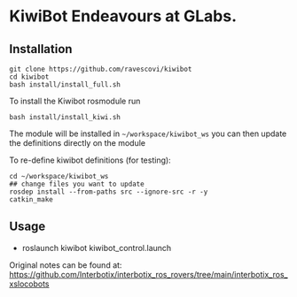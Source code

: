 # KiwiBot Endeavours at GLabs.


## Installation 

    git clone https://github.com/ravescovi/kiwibot
    cd kiwibot
    bash install/install_full.sh

To install the Kiwibot rosmodule run

    bash install/install_kiwi.sh

The module will be installed in `~/workspace/kiwibot_ws` you can then update the definitions directly on the module

To re-define kiwibot definitions (for testing):

    cd ~/workspace/kiwibot_ws
    ## change files you want to update
    rosdep install --from-paths src --ignore-src -r -y
    catkin_make

## Usage

- roslaunch kiwibot kiwibot_control.launch


Original notes can be found at:
https://github.com/Interbotix/interbotix_ros_rovers/tree/main/interbotix_ros_xslocobots

